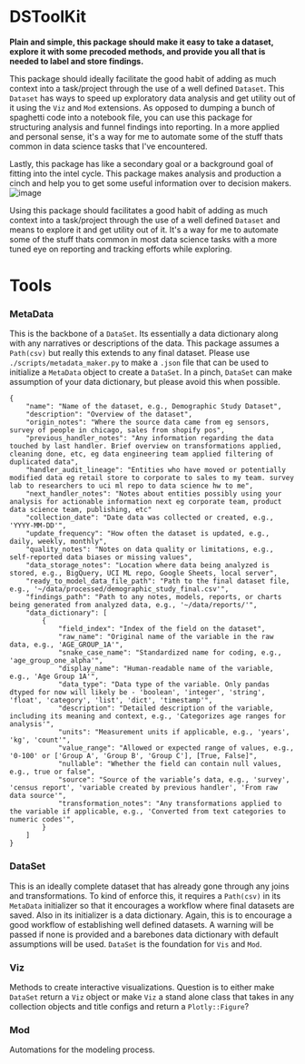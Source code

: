 # DSToolKit
**Plain and simple, this package should make it easy to take a dataset, explore it with some precoded methods, and provide you all that is needed to label and store findings.** 

This package should ideally facilitate the good habit of adding as much context into a task/project through the use of a well defined `Dataset`. This `Dataset` has ways to speed up exploratory data analysis and get utility out of it using the `Viz` and `Mod` extensions. As opposed to dumping a bunch of spaghetti code into a notebook file, you can use this package for structuring analysis and funnel findings into reporting. In a more applied and personal sense, it's a way for me to automate some of the stuff thats common in data science tasks that I've encountered. 

Lastly, this package has like a secondary goal or a background goal of fitting into the intel cycle. This package makes analysis and production a cinch and help you to get some useful information over to decision makers.
![image](https://github.com/user-attachments/assets/3ff16d60-0728-4abd-93d5-e26dbc00d394)


Using this package should facilitates a good habit of adding as much context into a task/project through the use of a well defined `Dataset` and means to explore it and get utility out of it. It's a way for me to automate some of the stuff thats common in most data science tasks with a more tuned eye on reporting and tracking efforts while exploring.

# Tools

### MetaData
This is the backbone of a `DataSet`. Its essentially a data dictionary along with any narratives or descriptions of the data. This package assumes a `Path(csv)` but really this extends to any final dataset. Please use `./scripts/metadata_maker.py` to make a `.json` file that can be used to initialize a `MetaData` object to create a `DataSet`. In a pinch, `DataSet` can make assumption of your data dictionary, but please avoid this when possible.

```
{
    "name": "Name of the dataset, e.g., Demographic Study Dataset",
    "description": "Overview of the dataset",
    "origin_notes": "Where the source data came from eg sensors, survey of people in chicago, sales from shopify pos",
    "previous_handler_notes": "Any information regarding the data touched by last handler. Brief overview on transformations applied, cleaning done, etc, eg data engineering team applied filtering of duplicated data",
    "handler_audit_lineage": "Entities who have moved or potentially modified data eg retail store to corporate to sales to my team. survey lab to researchers to uci ml repo to data science hw to me",
    "next_handler_notes": "Notes about entities possibly using your analysis for actionable information next eg corporate team, product data science team, publishing, etc"
    "collection_date": "Date data was collected or created, e.g., 'YYYY-MM-DD'",
    "update_frequency": "How often the dataset is updated, e.g., daily, weekly, monthly",
    "quality_notes": "Notes on data quality or limitations, e.g., self-reported data biases or missing values",
    "data_storage_notes": "Location where data being analyzed is stored, e.g., BigQuery, UCI ML repo, Google Sheets, local server",
    "ready_to_model_data_file_path": "Path to the final dataset file, e.g., '~/data/processed/demographic_study_final.csv'",
    "findings_path": "Path to any notes, models, reports, or charts being generated from analyzed data, e.g., '~/data/reports/'",
    "data_dictionary": [
        {
            "field_index": "Index of the field on the dataset",
            "raw_name": "Original name of the variable in the raw data, e.g., 'AGE_GROUP_1A'",
            "snake_case_name": "Standardized name for coding, e.g., 'age_group_one_alpha'",
            "display_name": "Human-readable name of the variable, e.g., 'Age Group 1A'",
            "data_type": "Data type of the variable. Only pandas dtyped for now will likely be - 'boolean', 'integer', 'string', 'float', 'category', 'list', 'dict', 'timestamp'",
            "description": "Detailed description of the variable, including its meaning and context, e.g., 'Categorizes age ranges for analysis'",
            "units": "Measurement units if applicable, e.g., 'years', 'kg', 'count'",
            "value_range": "Allowed or expected range of values, e.g., '0-100' or ['Group A', 'Group B', 'Group C'], [True, False]",
            "nullable": "Whether the field can contain null values, e.g., true or false",
            "source": "Source of the variable’s data, e.g., 'survey', 'census report', 'variable created by previous handler', 'From raw data source'",
            "transformation_notes": "Any transformations applied to the variable if applicable, e.g., 'Converted from text categories to numeric codes'",
        }
    ]
}

```

### DataSet
This is an ideally complete dataset that has already gone through any joins and transformations. To kind of enforce this, it requires a `Path(csv)` in its `MetaData` initializer so that it encourages a workflow where final datasets are saved. Also in its initializer is a data dictionary. Again, this is to encourage a good workflow of establishing well defined datasets. A warning will be passed if none is provided and a barebones data dictionary with default assumptions will be used. `DataSet` is the foundation for `Vis` and `Mod`.

### Viz
Methods to create interactive visualizations. Question is to either make `DataSet` return a `Viz` object or make `Viz` a stand alone class that takes in any collection objects and title configs and return a `Plotly::Figure`? 

### Mod
Automations for the modeling process.

